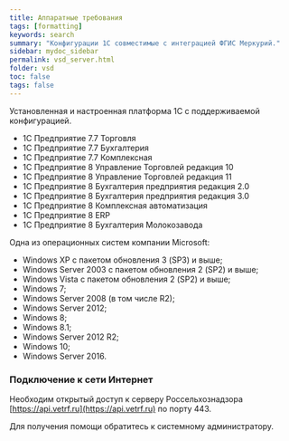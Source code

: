 ```yaml
---
title: Аппаратные требования 
tags: [formatting]
keywords: search
summary: "Конфигурации 1С совместимые с интеграцией ФГИС Меркурий."
sidebar: mydoc_sidebar
permalink: vsd_server.html
folder: vsd
toc: false
tags: false
---
```


<style>
.result {
background-color: #000000;
border: 1px solid #dedede;
padding: 10px;
margin-top: 10px;
margin-bottom: 10px;
}
</style>

Установленная и настроенная платформа 1С с поддерживаемой конфигурацией.

- 1C Предприятие 7.7 Торговля
- 1C Предприятие 7.7 Бухгалтерия
- 1C Предприятие 7.7 Комплексная
- 1C Предприятие 8 Управление Торговлей редакция 10
- 1C Предприятие 8 Управление Торговлей редакция 11
- 1C Предприятие 8 Бухгалтерия предприятия редакция 2.0
- 1C Предприятие 8 Бухгалтерия предприятия редакция 3.0
- 1C Предприятие 8 Комплексная автоматизация
- 1C Предприятие 8 ERP
- 1C Предприятие 8 Бухгалтерия Молокозавода

Одна из операционных систем компании Microsoft:

- Windows XP с пакетом обновления 3 (SP3) и выше;
- Windows Server 2003 с пакетом обновления 2 (SP2) и выше;
- Windows Vista с пакетом обновления 2 (SP2) и выше;
- Windows 7;
- Windows Server 2008 (в том числе R2);
- Windows Server 2012;
- Windows 8;
- Windows 8.1;
- Windows Server 2012 R2;
- Windows 10;
- Windows Server 2016.

### Подключение к сети Интернет

Необходим открытый доступ к серверу Россельхознадзора [](https://api.vetrf.ru/)[https://api.vetrf.ru](https://api.vetrf.ru) по порту 443.

Для получения помощи обратитесь к системному администратору.